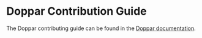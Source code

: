 # Doppar Contribution Guide

The Doppar contributing guide can be found in the [Doppar documentation](https://doppar.com/docs/contributions).